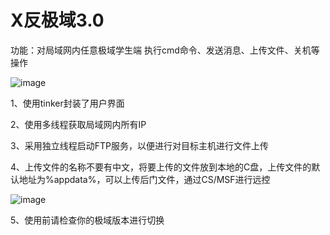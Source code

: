 # X反极域3.0

功能：对局域网内任意极域学生端 执行cmd命令、发送消息、上传文件、关机等操作

![image](https://github.com/xxue888/fanjiyu-3.0/assets/168715655/a9a99098-2acf-4319-b452-34e086977c50)

1、使用tinker封装了用户界面

2、使用多线程获取局域网内所有IP

3、采用独立线程启动FTP服务，以便进行对目标主机进行文件上传

4、上传文件的名称不要有中文，将要上传的文件放到本地的C盘，上传文件的默认地址为%appdata%，可以上传后门文件，通过CS/MSF进行远控

![image](https://github.com/xxue888/fanjiyu-3.0/assets/168715655/b36f103f-f5b3-4f37-bb9e-94638ae77310)


5、使用前请检查你的极域版本进行切换

